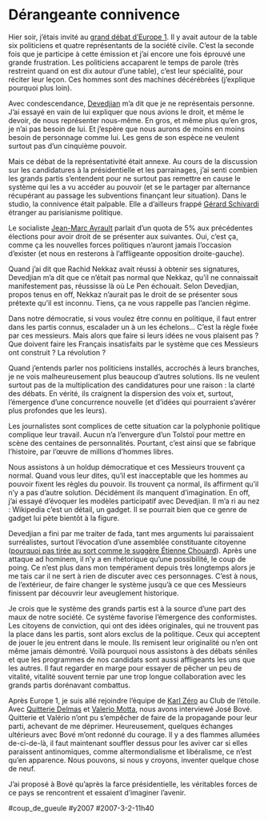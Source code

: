 # Dérangeante connivence

Hier soir, j’étais invité au [grand débat d’Europe 1](http://www.europe1.fr/antenne/references.jsp?id=3000). Il y avait autour de la table six politiciens et quatre représentants de la société civile. C’est la seconde fois que je participe à cette émission et j’ai encore une fois éprouvé une grande frustration. Les politiciens accaparent le temps de parole (très restreint quand on est dix autour d’une table), c’est leur spécialité, pour réciter leur leçon. Ces hommes sont des machines décérébrées (j’explique pourquoi plus loin).

Avec condescendance, [Devedjian](http://www.blogdevedjian.com) m’a dit que je ne représentais personne. J’ai essayé en vain de lui expliquer que nous avions le droit, et même le devoir, de nous représenter nous-même. En gros, et même plus qu’en gros, je n’ai pas besoin de lui. Et j’espère que nous aurons de moins en moins besoin de personnage comme lui. Les gens de son espèce ne veulent surtout pas d’un cinquième pouvoir.

Mais ce débat de la représentativité était annexe. Au cours de la discussion sur les candidatures à la présidentielle et les parrainages, j’ai senti combien les grands partis s’entendent pour ne surtout pas remettre en cause le système qui les a vu accéder au pouvoir (et se le partager par alternance récupérant au passage les subventions finançant leur situation). Dans le studio, la connivence était palpable. Elle a d’ailleurs frappé [Gérard Schivardi](http://www.schivardi2007.com) étranger au parisianisme politique.

Le socialiste [Jean-Marc Ayrault](http://www.jmayrault.fr) parlait d’un quota de 5% aux précédentes élections pour avoir droit de se présenter aux suivantes. Oui, c’est ça, comme ça les nouvelles forces politiques n’auront jamais l’occasion d’exister (et nous en resterons à l’affligeante opposition droite-gauche).

Quand j’ai dit que Rachid Nekkaz avait réussi à obtenir ses signatures, Devedjian m’a dit que ce n’était pas normal que Nekkaz, qu’il ne connaissait manifestement pas, réussisse là où Le Pen échouait. Selon Devedjian, propos tenus en off, Nekkaz n’aurait pas le droit de se présenter sous prétexte qu’il est inconnu. Tiens, ça ne vous rappelle pas l’ancien régime.

Dans notre démocratie, si vous voulez être connu en politique, il faut entrer dans les partis connus, escalader un à un les échelons… C’est la règle fixée par ces messieurs. Mais alors que faire si leurs idées ne vous plaisent pas ? Que doivent faire les Français insatisfaits par le système que ces Messieurs ont construit ? La révolution ?

Quand j’entends parler nos politiciens installés, accrochés à leurs branches, je ne vois malheureusement plus beaucoup d’autres solutions. Ils ne veulent surtout pas de la multiplication des candidatures pour une raison : la clarté des débats. En vérité, ils craignent la dispersion des voix et, surtout, l’émergence d’une concurrence nouvelle (et d’idées qui pourraient s’avérer plus profondes que les leurs).

Les journalistes sont complices de cette situation car la polyphonie politique complique leur travail. Aucun n’a l’envergure d’un Tolstoï pour mettre en scène des centaines de personnalités. Pourtant, c’est ainsi que se fabrique l’histoire, par l’œuvre de millions d’hommes libres.

Nous assistons à un holdup démocratique et ces Messieurs trouvent ça normal. Quand vous leur dites, qu’il est inacceptable que les hommes au pouvoir fixent les règles du pouvoir. Ils trouvent ça normal, ils affirment qu’il n’y a pas d’autre solution. Décidément ils manquent d’imagination. En off, j’ai essayé d’évoquer les modèles participatif avec Devedjian. Il m’a ri au nez : Wikipedia c’est un détail, un gadget. Il se pourrait bien que ce genre de gadget lui pète bientôt à la figure.

Devedjian a fini par me traiter de fada, tant mes arguments lui paraissaient surréalistes, surtout l’évocation d’une assemblée constituante citoyenne ([pourquoi pas tirée au sort comme le suggère Étienne Chouard](http://etienne.chouard.free.fr/Europe/forum/)). Après une attaque ad hominem, il n’y a en rhétorique qu’une possibilité, le coup de poing. Ce n’est plus dans mon tempérament depuis très longtemps alors je me tais car il ne sert à rien de discuter avec ces personnages. C’est à nous, de l’extérieur, de faire changer le système jusqu’à ce que ces Messieurs finissent par découvrir leur aveuglement historique.

Je crois que le système des grands partis est à la source d’une part des maux de notre société. Ce système favorise l’émergence des conformistes. Les citoyens de conviction, qui ont des idées originales, qui ne trouvent pas la place dans les partis, sont alors exclus de la politique. Ceux qui acceptent de jouer le jeu entrent dans le moule. Ils remisent leur originalité ou n’en ont même jamais démontré. Voilà pourquoi nous assistons à des débats séniles et que les programmes de nos candidats sont aussi affligeants les uns que les autres. Il faut regarder en marge pour essayer de pêcher un peu de vitalité, vitalité souvent ternie par une trop longue collaboration avec les grands partis dorénavant combattus.

Après Europe 1, je suis allé rejoindre l’équipe de [Karl Zéro](http://leweb2zero.tv) au Club de l’étoile. Avec [Quitterie Delmas](http://lesjeuneslibres.hautetfort.com) et [Valerio Motta](http://valeriomotta.canalblog.com), nous avons interviewé José Bové. Quitterie et Valério n’ont pu s’empêcher de faire de la propagande pour leur parti, achevant de me déprimer. Heureusement, quelques échanges ultérieurs avec Bové m’ont redonné du courage. Il y a des flammes allumées de-ci-de-là, il faut maintenant souffler dessus pour les aviver car si elles paraissent antinomiques, comme altermondialisme et libéralisme, ce n’est qu’en apparence. Nous pouvons, si nous y croyons, inventer quelque chose de neuf.

J’ai proposé à Bové qu’après la farce présidentielle, les véritables forces de ce pays se rencontrent et essaient d’imaginer l’avenir.

#coup_de_gueule #y2007 #2007-3-2-11h40
